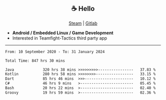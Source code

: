 <h2 align="center"> ☕ Hello </h2>

<p align="center">
  <a href="https://steamcommunity.com/id/Niforances/">Steam</a> |
  <a href="https://gitlab.com/niforances">Gitlab</a>
</p>

 - **Android / Embedded Linux / Game Development**
 - Interested in Teamfight-Tactics third party app

------

<!--START_SECTION:waka-->

```txt
From: 10 September 2020 - To: 31 January 2024

Total Time: 847 hrs 30 mins

Java             320 hrs 38 mins >>>>>>>>>----------------   37.83 %
Kotlin           280 hrs 58 mins >>>>>>>>-----------------   33.15 %
Dart             85 hrs 46 mins  >>>----------------------   10.12 %
C#               46 hrs 9 mins   >------------------------   05.45 %
Bash             20 hrs 22 mins  >------------------------   02.40 %
Groovy           19 hrs 59 mins  >------------------------   02.36 %
```

<!--END_SECTION:waka-->
